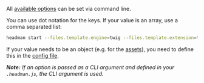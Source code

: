 All [available options](/configuration/options) can be set via command line.

You can use dot notation for the keys. If your value is an array, use a comma separated list:

```bash
headman start --files.template.engine=twig --files.template.extension=twig --assets.css=css/index.css,css/forms.css
```

If your value needs to be an object (e.g. for the [assets](/configuration/options#assets)), you need to define this in the [config file](/configuration/config-file).

_**Note:** If an option is passed as a CLI argument and defined in your `.headman.js`, the CLI argument is used._
